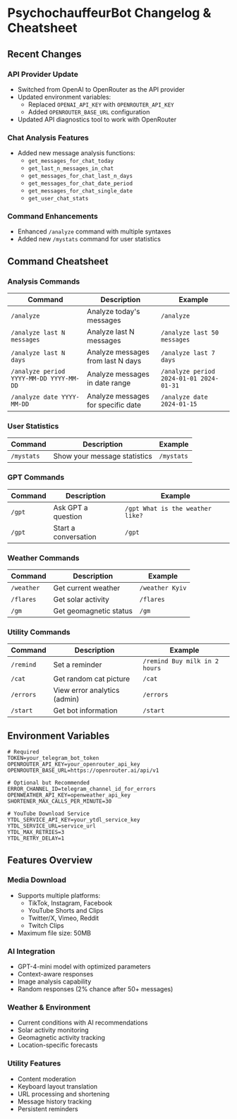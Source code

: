 # PsychochauffeurBot Changelog & Cheatsheet

## Recent Changes

### API Provider Update
- Switched from OpenAI to OpenRouter as the API provider
- Updated environment variables:
  - Replaced `OPENAI_API_KEY` with `OPENROUTER_API_KEY`
  - Added `OPENROUTER_BASE_URL` configuration
- Updated API diagnostics tool to work with OpenRouter

### Chat Analysis Features
- Added new message analysis functions:
  - `get_messages_for_chat_today`
  - `get_last_n_messages_in_chat`
  - `get_messages_for_chat_last_n_days`
  - `get_messages_for_chat_date_period`
  - `get_messages_for_chat_single_date`
  - `get_user_chat_stats`

### Command Enhancements
- Enhanced `/analyze` command with multiple syntaxes
- Added new `/mystats` command for user statistics

## Command Cheatsheet

### Analysis Commands
| Command | Description | Example |
|---------|-------------|---------|
| `/analyze` | Analyze today's messages | `/analyze` |
| `/analyze last N messages` | Analyze last N messages | `/analyze last 50 messages` |
| `/analyze last N days` | Analyze messages from last N days | `/analyze last 7 days` |
| `/analyze period YYYY-MM-DD YYYY-MM-DD` | Analyze messages in date range | `/analyze period 2024-01-01 2024-01-31` |
| `/analyze date YYYY-MM-DD` | Analyze messages for specific date | `/analyze date 2024-01-15` |

### User Statistics
| Command | Description | Example |
|---------|-------------|---------|
| `/mystats` | Show your message statistics | `/mystats` |

### GPT Commands
| Command | Description | Example |
|---------|-------------|---------|
| `/gpt` | Ask GPT a question | `/gpt What is the weather like?` |
| `/gpt` | Start a conversation | `/gpt` |

### Weather Commands
| Command | Description | Example |
|---------|-------------|---------|
| `/weather` | Get current weather | `/weather Kyiv` |
| `/flares` | Get solar activity | `/flares` |
| `/gm` | Get geomagnetic status | `/gm` |

### Utility Commands
| Command | Description | Example |
|---------|-------------|---------|
| `/remind` | Set a reminder | `/remind Buy milk in 2 hours` |
| `/cat` | Get random cat picture | `/cat` |
| `/errors` | View error analytics (admin) | `/errors` |
| `/start` | Get bot information | `/start` |

## Environment Variables
```env
# Required
TOKEN=your_telegram_bot_token
OPENROUTER_API_KEY=your_openrouter_api_key
OPENROUTER_BASE_URL=https://openrouter.ai/api/v1

# Optional but Recommended
ERROR_CHANNEL_ID=telegram_channel_id_for_errors
OPENWEATHER_API_KEY=openweather_api_key
SHORTENER_MAX_CALLS_PER_MINUTE=30

# YouTube Download Service
YTDL_SERVICE_API_KEY=your_ytdl_service_key
YTDL_SERVICE_URL=service_url
YTDL_MAX_RETRIES=3
YTDL_RETRY_DELAY=1
```

## Features Overview

### Media Download
- Supports multiple platforms:
  - TikTok, Instagram, Facebook
  - YouTube Shorts and Clips
  - Twitter/X, Vimeo, Reddit
  - Twitch Clips
- Maximum file size: 50MB

### AI Integration
- GPT-4-mini model with optimized parameters
- Context-aware responses
- Image analysis capability
- Random responses (2% chance after 50+ messages)

### Weather & Environment
- Current conditions with AI recommendations
- Solar activity monitoring
- Geomagnetic activity tracking
- Location-specific forecasts

### Utility Features
- Content moderation
- Keyboard layout translation
- URL processing and shortening
- Message history tracking
- Persistent reminders 